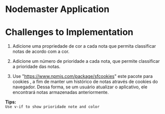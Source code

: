# Nodemaster Application

# Challenges to Implementation

1.  Adicione uma propriedade de cor a cada nota que permita classificar notas de acordo com a cor.

2.  Adicione um número de prioridade a cada nota, que permite classificar a prioridade das notas.

3.  Use "https://www.npmjs.com/package/sfcookies" este pacote para cookies , a fim de manter um histórico de notas através de cookies do navegador. Dessa forma, se um usuário atualizar o aplicativo, ele encontrará notas armazenadas anteriormente.

**Tips:**  
`Use v-if to show prioridade note and color`
